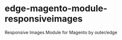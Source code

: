 edge-magento-module-responsiveimages
====================================

Responsive Images Module for Magento by outer/edge
